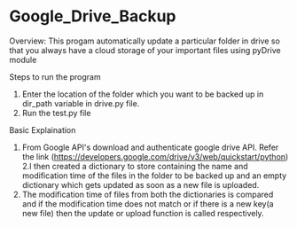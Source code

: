 # Google_Drive_Backup

Overview:
This progam automatically update a particular folder in drive so that you always have a cloud storage of your important files using pyDrive module

Steps to run the program

1. Enter the location of the folder which you want to be backed up in dir_path variable in drive.py file.
2. Run the test.py file 

Basic Explaination

1. From Google API's download and authenticate google drive API. Refer the link (https://developers.google.com/drive/v3/web/quickstart/python)
2.I then created a dictionary to store containing the name and modification time of the files in the folder to be backed up and an empty dictionary which gets updated as soon as a new file is uploaded.
3. The modification time of files from both the dictionaries is compared and if the modification time does not match or if there is a new key(a new file) then the update or upload function is called respectively.
